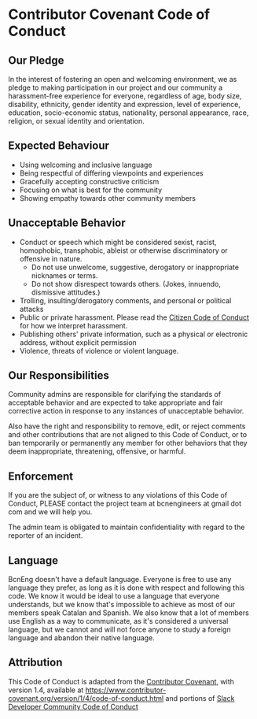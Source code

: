 # Contributor Covenant Code of Conduct

## Our Pledge

In the interest of fostering an open and welcoming environment, we as pledge to
making participation in our project and our community a harassment-free
experience for everyone, regardless of age, body size, disability, ethnicity,
gender identity and expression, level of experience, education, socio-economic
status, nationality, personal appearance, race, religion, or sexual identity
and orientation.

## Expected Behaviour

* Using welcoming and inclusive language
* Being respectful of differing viewpoints and experiences
* Gracefully accepting constructive criticism
* Focusing on what is best for the community
* Showing empathy towards other community members

## Unacceptable Behavior

* Conduct or speech which might be considered sexist, racist, homophobic, 
  transphobic,   ableist or otherwise discriminatory or offensive in nature.
  - Do not use unwelcome, suggestive, derogatory or inappropriate nicknames or terms.
  - Do not show disrespect towards others. (Jokes, innuendo, dismissive attitudes.)
* Trolling, insulting/derogatory comments, and personal or political attacks
* Public or private harassment. Please read the [Citizen Code of Conduct][citizen-coc]
  for how we interpret harassment.
* Publishing others' private information, such as a physical or electronic
  address, without explicit permission
* Violence, threats of violence or violent language.

## Our Responsibilities

Community admins are responsible for clarifying the standards of acceptable
behavior and are expected to take appropriate and fair corrective action in
response to any instances of unacceptable behavior.

Also have the right and responsibility to remove, edit, or reject comments and
other contributions that are not aligned to this Code of Conduct, or to ban
temporarily or permanently any member for other behaviors that they deem
inappropriate, threatening, offensive, or harmful.

## Enforcement

If you are the subject of, or witness to any violations of this Code of Conduct, 
PLEASE contact the project team at bcnengineers at gmail dot com and we will help you.

The admin team is obligated to maintain confidentiality with regard to the reporter 
of an incident.

## Language

BcnEng doesn't have a default language. Everyone is free to use any language they prefer, as long as it is done with respect and following this code. 
We know it would be ideal to use a language that everyone understands, but we know that's impossible to achieve as most of our members speak Catalan and Spanish.
We also know that a lot of members use English as a way to communicate, as it's considered a universal language, but we cannot and will not force anyone to study a foreign language and abandon their native language.

## Attribution

This Code of Conduct is adapted from the [Contributor Covenant][contributor-covenant], 
with  version 1.4, available at https://www.contributor-covenant.org/version/1/4/code-of-conduct.html and portions of [Slack Developer Community Code of Conduct][slack-coc]

[contributor-covenant]: https://www.contributor-covenant.org
[citizen-coc]: http://citizencodeofconduct.org
[slack-coc]: https://api.slack.com/docs/community-code-of-conduct
